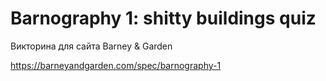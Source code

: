# Barnography 1: shitty buildings quiz

Викторина для сайта Barney & Garden

https://barneyandgarden.com/spec/barnography-1
